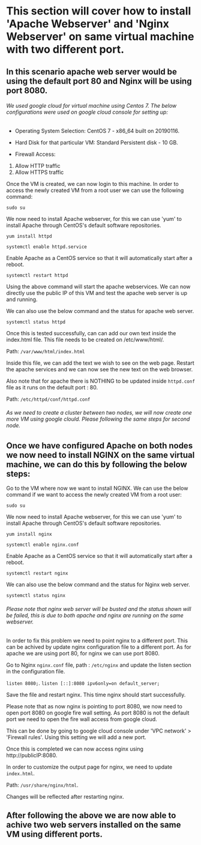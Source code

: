 # This section will cover how to install 'Apache Webserver' and 'Nginx Webserver' on same virtual machine with two different port.

## In this scenario apache web server would be using the default port 80 and Nginx will be using port 8080.

###### We used google cloud for virtual machine using Centos 7. The below configurations were used on google cloud console for setting up:

- Operating System Selection:
CentOS 7 - x86_64 built on 20190116.

- Hard Disk for that particular VM:
Standard Persistent disk - 10 GB.

- Firewall Access:
1. Allow HTTP traffic
2. Allow HTTPS traffic

Once the VM is created, we can now login to this machine. In order to access the newly created VM from a root user we can use the following command:

``` sudo su ```

We now need to install Apache webserver, for this we can use 'yum' to install Apache through CentOS's default software repositories.

``` yum install httpd ```

``` systemctl enable httpd.service ```

Enable Apache as a CentOS service so that it will automatically start after a reboot.

``` systemctl restart httpd ```

Using the above command will start the apache webservices. We can now directly use the public IP of this VM and test the apache web server is up and running.

We can also use the below command and the status for apache web server.

``` systemctl status httpd ```

Once this is tested successfully, can can add our own text inside the index.html file. This file needs to be created on /etc/www/html/.

Path: ``` /var/www/html/index.html ```

Inside this file, we can add the text we wish to see on the web page. Restart the apache services and we can now see the new text on the web browser.

Also note that for apache there is NOTHING to be updated inside ``` httpd.conf ``` file as it runs on the default port : 80.

Path: ``` /etc/httpd/conf/httpd.conf ```

###### As we need to create a cluster between two nodes, we will now create one more VM using google clould. Please following the same steps for second node. 

## Once we have configured Apache on both nodes we now need to install NGINX on the same virtual machine, we can do this by following the below steps:

Go to the VM where now we want to install NGINX. We can use the below command if we want to access the newly created VM from a root user:

``` sudo su ```

We now need to install Apache webserver, for this we can use 'yum' to install Apache through CentOS's default software repositories.

``` yum install nginx ```

``` systemctl enable nginx.conf ```

Enable Apache as a CentOS service so that it will automatically start after a reboot.

``` systemctl restart nginx ```

We can also use the below command and the status for Nginx web server.

``` systemctl status nginx ```

###### Please note that nginx web server will be busted and the status shown will be failed, this is due to both apache and nginx are running on the same webserver.

In order to fix this problem we need to point nginx to a different port. This can be achived by update nginx configuration file to a different port. As for apache we are using port 80, for nginx we can use port 8080.

Go to Nginx ``` nginx.conf ``` file, path : ``` /etc/nginx ``` and update the listen section in the configuration file.

``` listen 8080; ```.
``` listen [::]:8080 ipv6only=on default_server; ```

Save the file and restart nginx. This time nginx should start successfully.

Please note that as now nginx is pointing to port 8080, we now need to open port 8080 on google fire wall setting. As port 8080 is not the default port we need to open the fire wall access from google cloud. 

This can be done by going to google cloud console under 'VPC network' > 'Firewall rules'. Using this setting we will add a new port.

Once this is completed we can now access nginx using http://publicIP:8080.

In order to customize the output page for nginx, we need to update ``` index.html ```.

Path: ``` /usr/share/nginx/html ```. 

Changes will be reflected after restarting nginx.

## After following the above we are now able to achive two web servers installed on the same VM using different ports.
